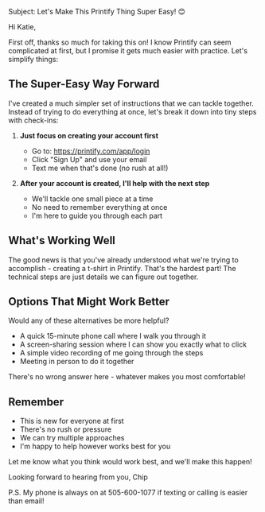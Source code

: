 Subject: Let's Make This Printify Thing Super Easy! 😊

Hi Katie,

First off, thanks so much for taking this on! I know Printify can seem complicated at first, but I promise it gets much easier with practice. Let's simplify things:

## The Super-Easy Way Forward

I've created a much simpler set of instructions that we can tackle together. Instead of trying to do everything at once, let's break it down into tiny steps with check-ins:

1. **Just focus on creating your account first**
   - Go to: https://printify.com/app/login
   - Click "Sign Up" and use your email
   - Text me when that's done (no rush at all!)

2. **After your account is created, I'll help with the next step**
   - We'll tackle one small piece at a time
   - No need to remember everything at once
   - I'm here to guide you through each part

## What's Working Well

The good news is that you've already understood what we're trying to accomplish - creating a t-shirt in Printify. That's the hardest part! The technical steps are just details we can figure out together.

## Options That Might Work Better

Would any of these alternatives be more helpful?
- A quick 15-minute phone call where I walk you through it
- A screen-sharing session where I can show you exactly what to click
- A simple video recording of me going through the steps
- Meeting in person to do it together

There's no wrong answer here - whatever makes you most comfortable!

## Remember

- This is new for everyone at first
- There's no rush or pressure
- We can try multiple approaches
- I'm happy to help however works best for you

Let me know what you think would work best, and we'll make this happen!

Looking forward to hearing from you,
Chip

P.S. My phone is always on at 505-600-1077 if texting or calling is easier than email! 